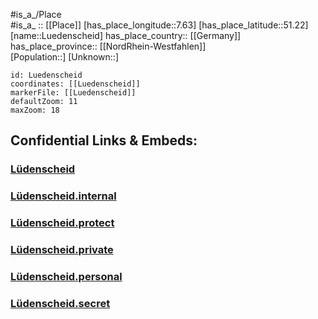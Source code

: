 ﻿---
location: [51.22,7.63] 
mapzoom: [7,12] 
mapmarker: city 
type: City
tags:
- geo/City


SpocWebEntityId: 32172
isDeleted: false
confidential: public

---
#is_a_/Place  
#is_a_ :: [[Place]] 
[has_place_longitude::7.63] 
[has_place_latitude::51.22] 
[name::Luedenscheid] 
has_place_country:: [[Germany]]  
has_place_province:: [[NordRhein-Westfahlen]]  
[Population::] 
[Unknown::] 


```leaflet
id: Luedenscheid
coordinates: [[Luedenscheid]] 
markerFile: [[Luedenscheid]] 
defaultZoom: 11 
maxZoom: 18
```


## Confidential Links & Embeds: 

### [Lüdenscheid](/_public/Earth/Continent/Europe/Europe~Central/Germany/Germany~West/Nord_Rhein-Westfalen/counties~NW/Märkischer_Kreis/cities~Märkischer_Kreis/Lüdenscheid.md) 

### [Lüdenscheid.internal](/_internal/Earth/Continent/Europe/Europe~Central/Germany/Germany~West/Nord_Rhein-Westfalen/counties~NW/Märkischer_Kreis/cities~Märkischer_Kreis/Lüdenscheid.internal.md) 

### [Lüdenscheid.protect](/_protect/Earth/Continent/Europe/Europe~Central/Germany/Germany~West/Nord_Rhein-Westfalen/counties~NW/Märkischer_Kreis/cities~Märkischer_Kreis/Lüdenscheid.protect.md) 

### [Lüdenscheid.private](/_private/Earth/Continent/Europe/Europe~Central/Germany/Germany~West/Nord_Rhein-Westfalen/counties~NW/Märkischer_Kreis/cities~Märkischer_Kreis/Lüdenscheid.private.md) 

### [Lüdenscheid.personal](/_personal/Earth/Continent/Europe/Europe~Central/Germany/Germany~West/Nord_Rhein-Westfalen/counties~NW/Märkischer_Kreis/cities~Märkischer_Kreis/Lüdenscheid.personal.md) 

### [Lüdenscheid.secret](/_secret/Earth/Continent/Europe/Europe~Central/Germany/Germany~West/Nord_Rhein-Westfalen/counties~NW/Märkischer_Kreis/cities~Märkischer_Kreis/Lüdenscheid.secret.md) 
